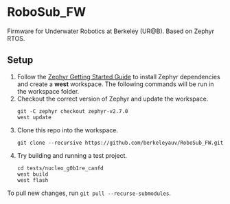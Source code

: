 # RoboSub_FW

Firmware for Underwater Robotics at Berkeley (UR@B). Based on Zephyr RTOS.

## Setup

1. Follow the [Zephyr Getting Started Guide](https://docs.zephyrproject.org/latest/getting_started/index.html) to install Zephyr dependencies and create a **west** workspace. The following commands will be run in the workspace folder.
2. Checkout the correct version of Zephyr and update the workspace.
	```
	git -C zephyr checkout zephyr-v2.7.0
	west update
	```
3. Clone this repo into the workspace.
	```
	git clone --recursive https://github.com/berkeleyauv/RoboSub_FW.git
	```
4. Try building and running a test project.
	```
	cd tests/nucleo_g0b1re_canfd
	west build
	west flash
	```

To pull new changes, run `git pull --recurse-submodules`.
